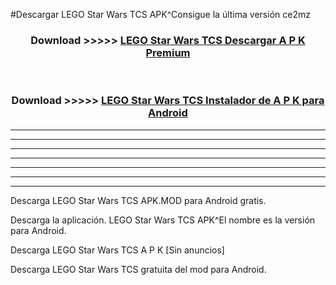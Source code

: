 #Descargar LEGO Star Wars TCS APK^Consigue la última versión ce2mz



<div align="center">
<h3>Download >>>>> <a href="https://es-sites.web.app/?es= LEGO Star Wars TCS">LEGO Star Wars TCS Descargar A P K Premium</a></h3><br>

<h3>Download >>>>> <a href="https://es-sites.web.app/?es= LEGO Star Wars TCS">LEGO Star Wars TCS Instalador de A P K para Android</a></h3>
</div>


----------------------------------------------------------

----------------------------------------------------------

----------------------------------------------------------

----------------------------------------------------------

----------------------------------------------------------

----------------------------------------------------------

----------------------------------------------------------

Descarga LEGO Star Wars TCS APK.MOD para Android gratis.

Descarga la aplicación. LEGO Star Wars TCS APK^El nombre es la versión para Android.

Descarga LEGO Star Wars TCS A P K [Sin anuncios]

Descarga LEGO Star Wars TCS gratuita del mod para Android.


